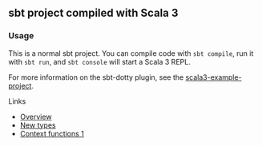 ## sbt project compiled with Scala 3

### Usage

This is a normal sbt project. You can compile code with `sbt compile`, run it with `sbt run`, and `sbt console` will start a Scala 3 REPL.

For more information on the sbt-dotty plugin, see the
[scala3-example-project](https://github.com/scala/scala3-example-project/blob/main/README.md).

Links
* [Overview](https://dotty.epfl.ch/docs/reference/overview.html)
* [New types](https://blog.rockthejvm.com/new-types-scala-3/)
* [Context functions 1](https://blog.softwaremill.com/context-is-king-20f533474cb3)